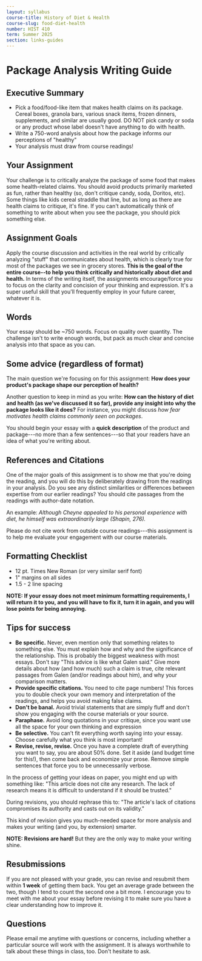 ```yaml
---
layout: syllabus
course-title: History of Diet & Health
course-slug: food-diet-health
number: HIST 410
term: Summer 2025
section: links-guides
---
```


# Package Analysis Writing Guide

## Executive Summary
  - Pick a food/food-like item that makes health claims on its package. Cereal boxes, granola bars, various snack items, frozen dinners, supplements, and similar are usually good. DO NOT pick candy or soda or any product whose label doesn't have anything to do with health.
  - Write a 750-word analysis about how the package informs our perceptions of "healthy"
  - Your analysis must draw from course readings!


## Your Assignment
Your challenge is to critically analyze the package of some food that makes some health-related claims. You should avoid products primarily marketed as fun, rather than healthy (so, don't critique candy, soda, Doritos, etc). Some things like kids cereal straddle that line, but as long as there are health claims to critique, it's fine. If you can't automatically think of something to write about when you see the package, you should pick something else.


## Assignment Goals
Apply the course discussion and activities in the real world by critically analyzing "stuff" that communicates about health, which is clearly true for most of the packages we see in grocery stores. **This is the goal of the entire course--to help you think critically and historically about diet and health.** In terms of the writing itself, the assignments encourage/force you to focus on the clarity and concision of your thinking and expression. It's a super useful skill that you'll frequently employ in your future career, whatever it is.


## Words
Your essay should be ~750 words. Focus on quality over quantity. The challenge isn't to write enough words, but pack as much clear and concise analysis into that space as you can.


## Some advice (regardless of format)
The main question we're focusing on for this assignment: **How does your product's package shape our perception of health?**

Another question to keep in mind as you write: **How can the history of diet and health (as we've discussed it so far), provide any insight into why the package looks like it does?** For instance, you might discuss _how fear motivates health claims commonly seen on packages_.

You should begin your essay with a **quick description** of the product and package---no more than a few sentences---so that your readers have an idea of what you're writing about.



## References and Citations
One of the major goals of this assignment is to show me that you're doing the reading, and you will do this by deliberately drawing from the readings in your analysis. Do you see any distinct similarities or differences between expertise from our earlier readings? You should cite passages from the readings with author-date notation.

An example: _Although Cheyne appealed to his personal experience with diet, he himself was extraordinarily large (Shapin, 276)._

Please do not cite work from outside course readings---this assignment is to help me evaluate your engagement with our course materials.

## Formatting Checklist
- 12 pt. Times New Roman (or very similar serif font)
- 1" margins on all sides
- 1.5 - 2 line spacing

**NOTE: If your essay does not meet minimum formatting requirements, I will return it to you, and you will have to fix it, turn it in again, and you will lose points for being annoying.**


## Tips for success
 - **Be specific.** Never, even mention only that something relates to something else. You must explain how and why and the significance of the relationship. This is probably the biggest weakness with most essays. Don't say "This advice is like what Galen said." Give more details about how (and how much) such a claim is true, cite relevant passages from Galen (and/or readings about him), and why your comparison matters.
 - **Provide specific citations.** You need to cite page numbers! This forces you to double check your own memory and interpretation of the readings, and helps you avoid making false claims.
 - **Don't be banal.** Avoid trivial statements that are simply fluff and don't show you engaging with the course materials or your source.
 - **Paraphase.** Avoid long quotations in your critique, since you want use all the space for your own thinking and expression
 - **Be selective.** You can’t fit everything worth saying into your essay. Choose carefully what you think is most important!
 - **Revise, revise, revise.** Once you have a complete draft of everything you want to say, you are about 50% done. Set it aside (and budget time for this!), then come back and economize your prose. Remove simple sentences that force you to be unnecessarily verbose.

 In the process of getting your ideas on paper, you might end up with something like: "This article does not cite any research. The lack of research means it is difficult to understand if it should be trusted."

 During revisions, you should rephrase this to: "The article's lack of citations compromises its authority and casts out on its validity."

 This kind of revision gives you much-needed space for more analysis and makes your writing (and you, by extension) smarter.

**NOTE: Revisions are hard!** But they are the only way to make your writing shine.


## Resubmissions
If you are not pleased with your grade, you can revise and resubmit them within **1 week** of getting them back. You get an average grade between the two, though I tend to count the second one a bit more. I encourage you to meet with me about your essay before revising it to make sure you have a clear understanding how to improve it.


## Questions
Please email me anytime with questions or concerns, including whether a particular source will work with the assignment. It is always worthwhile to talk about these things in class, too. Don't hesitate to ask.
